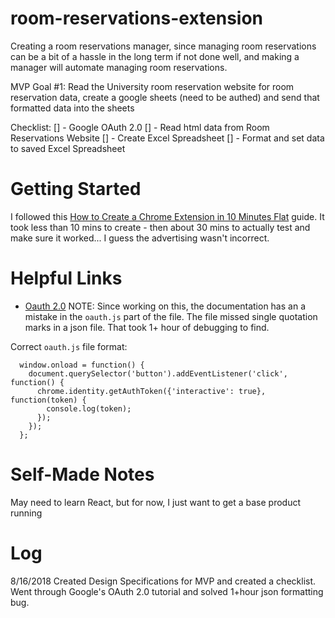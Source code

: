 # room-reservations-extension

Creating a room reservations manager, since managing room reservations can be a bit of a hassle in the long term if not done well, and making a manager will automate managing room reservations.

MVP Goal #1:
Read the University room reservation website for room reservation data, create a google sheets (need to be authed) and send that formatted data into the sheets

Checklist:
[] - Google OAuth 2.0
[] - Read html data from Room Reservations Website
[] - Create Excel Spreadsheet
[] - Format and set data to saved Excel Spreadsheet

# Getting Started

I followed this [How to Create a Chrome Extension in 10 Minutes Flat](https://www.sitepoint.com/create-chrome-extension-10-minutes-flat/) guide. It took less than 10 mins to create - then about 30 mins to actually test and make sure it worked... I guess the advertising wasn't incorrect.


# Helpful Links

- [Oauth 2.0](https://developer.chrome.com/extensions/tut_oauth)
NOTE: Since working on this, the documentation has an a mistake in the `oauth.js` part of the file. The file missed single quotation marks in a json file. That took 1+ hour of debugging to find.

Correct `oauth.js` file format:
```
  window.onload = function() {
    document.querySelector('button').addEventListener('click', function() {
      chrome.identity.getAuthToken({'interactive': true}, function(token) {
        console.log(token);
      });
    });
  };
```


# Self-Made Notes
May need to learn React, but for now, I just want to get a base product running


# Log

8/16/2018
Created Design Specifications for MVP and created a checklist.
Went through Google's OAuth 2.0 tutorial and solved 1+hour json formatting bug.













